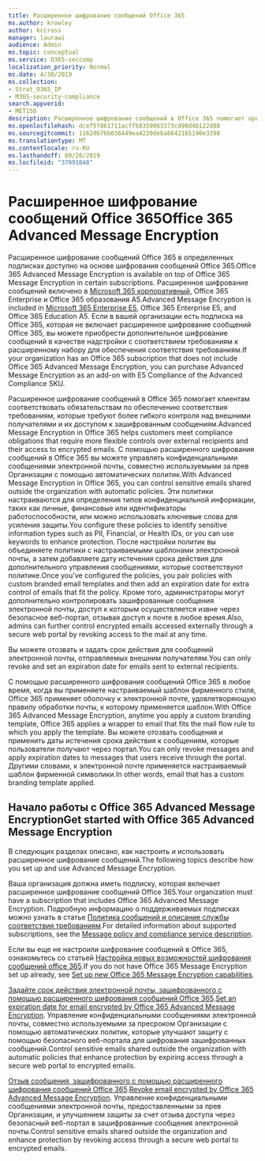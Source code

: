 ```yaml
---
title: Расширенное шифрование сообщений Office 365
ms.author: krowley
author: kccross
manager: laurawi
audience: Admin
ms.topic: conceptual
ms.service: O365-seccomp
localization_priority: Normal
ms.date: 4/30/2019
ms.collection:
- Strat_O365_IP
- M365-security-compliance
search.appverid:
- MET150
description: Расширенное шифрование сообщений в Office 365 помогает организациям выполнять обязательства по обеспечению соответствия требованиям, позволяя администраторам истечь срок действия и отозвать доступ через веб-портал Office 365 к зашифрованным сообщениям электронной почты.
ms.openlocfilehash: dcef5f861711acffb8359063373cd90d4b122d88
ms.sourcegitcommit: 1162d676b036449ea4220de8a6642165190e3398
ms.translationtype: MT
ms.contentlocale: ru-RU
ms.lasthandoff: 09/20/2019
ms.locfileid: "37091048"
---
```

# <a name="office-365-advanced-message-encryption"></a><span data-ttu-id="8e309-103">Расширенное шифрование сообщений Office 365</span><span class="sxs-lookup"><span data-stu-id="8e309-103">Office 365 Advanced Message Encryption</span></span>

<span data-ttu-id="8e309-104">Расширенное шифрование сообщений Office 365 в определенных подписках доступно на основе шифрования сообщений Office 365.</span><span class="sxs-lookup"><span data-stu-id="8e309-104">Office 365 Advanced Message Encryption is available on top of Office 365 Message Encryption in certain subscriptions.</span></span> <span data-ttu-id="8e309-105">Расширенное шифрование сообщений включено в [Microsoft 365 корпоративный](https://www.microsoft.com/microsoft-365/enterprise/home), Office 365 Enterprise и Office 365 образования A5.</span><span class="sxs-lookup"><span data-stu-id="8e309-105">Advanced Message Encryption is included in [Microsoft 365 Enterprise E5](https://www.microsoft.com/microsoft-365/enterprise/home), Office 365 Enterprise E5, and Office 365 Education A5.</span></span> <span data-ttu-id="8e309-106">Если в вашей организации есть подписка на Office 365, которая не включает расширенное шифрование сообщений Office 365, вы можете приобрести дополнительное шифрование сообщений в качестве надстройки с соответствием требованиям к расширенному набору для обеспечения соответствия требованиям.</span><span class="sxs-lookup"><span data-stu-id="8e309-106">If your organization has an Office 365 subscription that does not include Office 365 Advanced Message Encryption, you can purchase Advanced Message Encryption as an add-on with E5 Compliance of the Advanced Compliance SKU.</span></span>

<span data-ttu-id="8e309-107">Расширенное шифрование сообщений в Office 365 помогает клиентам соответствовать обязательствам по обеспечению соответствия требованиям, которые требуют более гибкого контроля над внешними получателями и их доступом к зашифрованным сообщениям.</span><span class="sxs-lookup"><span data-stu-id="8e309-107">Advanced Message Encryption in Office 365 helps customers meet compliance obligations that require more flexible controls over external recipients and their access to encrypted emails.</span></span> <span data-ttu-id="8e309-108">С помощью расширенного шифрования сообщений в Office 365 вы можете управлять конфиденциальными сообщениями электронной почты, совместно используемыми за прев Организации с помощью автоматических политик.</span><span class="sxs-lookup"><span data-stu-id="8e309-108">With Advanced Message Encryption in Office 365, you can control sensitive emails shared outside the organization with automatic policies.</span></span> <span data-ttu-id="8e309-109">Эти политики настраиваются для определения типов конфиденциальной информации, таких как личные, финансовые или идентификаторы работоспособности, или можно использовать ключевые слова для усиления защиты.</span><span class="sxs-lookup"><span data-stu-id="8e309-109">You configure these policies to identify sensitive information types such as PII, Financial, or Health IDs, or you can use keywords to enhance protection.</span></span> <span data-ttu-id="8e309-110">После настройки политик вы объединяете политики с настраиваемыми шаблонами электронной почты, а затем добавляете дату истечения срока действия для дополнительного управления сообщениями, которые соответствуют политике.</span><span class="sxs-lookup"><span data-stu-id="8e309-110">Once you've configured the policies, you pair policies with custom branded email templates and then add an expiration date for extra control of emails that fit the policy.</span></span> <span data-ttu-id="8e309-111">Кроме того, администраторы могут дополнительно контролировать зашифрованные сообщения электронной почты, доступ к которым осуществляется извне через безопасное веб-портал, отзывая доступ к почте в любое время.</span><span class="sxs-lookup"><span data-stu-id="8e309-111">Also, admins can further control encrypted emails accessed externally through a secure web portal by revoking access to the mail at any time.</span></span>

<span data-ttu-id="8e309-112">Вы можете отозвать и задать срок действия для сообщений электронной почты, отправляемых внешним получателям.</span><span class="sxs-lookup"><span data-stu-id="8e309-112">You can only revoke and set an expiration date for emails sent to external recipients.</span></span>

<span data-ttu-id="8e309-113">С помощью расширенного шифрования сообщений Office 365 в любое время, когда вы применяете настраиваемый шаблон фирменного стиля, Office 365 применяет оболочку к электронной почте, удовлетворяющую правилу обработки почты, к которому применяется шаблон.</span><span class="sxs-lookup"><span data-stu-id="8e309-113">With Office 365 Advanced Message Encryption, anytime you apply a custom branding template, Office 365 applies a wrapper to email that fits the mail flow rule to which you apply the template.</span></span> <span data-ttu-id="8e309-114">Вы можете отозвать сообщения и применить даты истечения срока действия к сообщениям, которые пользователи получают через портал.</span><span class="sxs-lookup"><span data-stu-id="8e309-114">You can only revoke messages and apply expiration dates to messages that users receive through the portal.</span></span> <span data-ttu-id="8e309-115">Другими словами, к электронной почте применяется настраиваемый шаблон фирменной символики.</span><span class="sxs-lookup"><span data-stu-id="8e309-115">In other words, email that has a custom branding template applied.</span></span>

## <a name="get-started-with-office-365-advanced-message-encryption"></a><span data-ttu-id="8e309-116">Начало работы с Office 365 Advanced Message Encryption</span><span class="sxs-lookup"><span data-stu-id="8e309-116">Get started with Office 365 Advanced Message Encryption</span></span>

<span data-ttu-id="8e309-117">В следующих разделах описано, как настроить и использовать расширенное шифрование сообщений.</span><span class="sxs-lookup"><span data-stu-id="8e309-117">The following topics describe how you set up and use Advanced Message Encryption.</span></span>

<span data-ttu-id="8e309-118">Ваша организация должна иметь подписку, которая включает расширенное шифрование сообщений Office 365.</span><span class="sxs-lookup"><span data-stu-id="8e309-118">Your organization must have a subscription that includes Office 365 Advanced Message Encryption.</span></span> <span data-ttu-id="8e309-119">Подробную информацию о поддерживаемых подписках можно узнать в статье [Политика сообщений и описание службы соответствия требованиям](https://docs.microsoft.com/en-us/office365/servicedescriptions/exchange-online-service-description/message-policy-and-compliance).</span><span class="sxs-lookup"><span data-stu-id="8e309-119">For detailed information about supported subscriptions, see the [Message policy and compliance service description](https://docs.microsoft.com/en-us/office365/servicedescriptions/exchange-online-service-description/message-policy-and-compliance).</span></span>

<span data-ttu-id="8e309-120">Если вы еще не настроили шифрование сообщений в Office 365, ознакомьтесь со статьей [Настройка новых возможностей шифрования сообщений office 365](set-up-new-message-encryption-capabilities.md).</span><span class="sxs-lookup"><span data-stu-id="8e309-120">If you do not have Office 365 Message Encryption set up already, see [Set up new Office 365 Message Encryption capabilities](set-up-new-message-encryption-capabilities.md).</span></span>

<span data-ttu-id="8e309-121">[Задайте срок действия электронной почты, зашифрованного с помощью расширенного шифрования сообщений Office 365](ome-advanced-expiration.md).</span><span class="sxs-lookup"><span data-stu-id="8e309-121">[Set an expiration date for email encrypted by Office 365 Advanced Message Encryption](ome-advanced-expiration.md).</span></span> <span data-ttu-id="8e309-122">Управление конфиденциальными сообщениями электронной почты, совместно используемыми за пресроком Организации с помощью автоматических политик, которые улучшают защиту с помощью безопасного веб-портала для шифрования зашифрованных сообщений.</span><span class="sxs-lookup"><span data-stu-id="8e309-122">Control sensitive emails shared outside the organization with automatic policies that enhance protection by expiring access through a secure web portal to encrypted emails.</span></span>

<span data-ttu-id="8e309-123">[Отзыв сообщения, зашифрованного с помощью расширенного шифрования сообщений Office 365](revoke-ome-encrypted-mail.md).</span><span class="sxs-lookup"><span data-stu-id="8e309-123">[Revoke email encrypted by Office 365 Advanced Message Encryption](revoke-ome-encrypted-mail.md).</span></span> <span data-ttu-id="8e309-124">Управление конфиденциальными сообщениями электронной почты, предоставленными за прев Организации, и улучшением защиты за счет отзыва доступа через безопасный веб-портал в зашифрованные сообщения электронной почты.</span><span class="sxs-lookup"><span data-stu-id="8e309-124">Control sensitive emails shared outside the organization and enhance protection by revoking access through a secure web portal to encrypted emails.</span></span>  